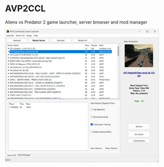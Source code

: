 # AVP2CCL

Aliens vs Predator 2 game launcher, server browser and mod manager

<img src="screenshot.png" width="894">
